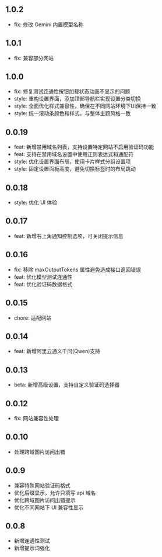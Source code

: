 ## 1.0.2

- fix: 修改 Gemini 内置模型名称

## 1.0.1

- fix: 兼容部分网站

## 1.0.0

- fix: 修复测试连通性按钮加载状态动画不显示的问题
- style: 重构设置界面，添加顶部导航栏实现设置分类切换
- style: 全面优化样式兼容性，确保在不同网站环境下UI保持一致
- style: 统一滚动条颜色和样式，与整体主题风格一致

## 0.0.19

- feat: 新增禁用域名列表，支持设置特定网站不启用验证码功能
- feat: 支持在禁用域名设置中使用正则表达式和通配符
- style: 优化设置界面布局，使用卡片样式分组设置项
- style: 固定设置面板高度，避免切换标签时的布局跳动

## 0.0.18

- style: 优化 UI 体验

## 0.0.17

- feat: 新增右上角通知控制选项，可关闭提示信息

## 0.0.16

- fix: 移除 maxOutputTokens 属性避免造成接口返回错误
- feat: 优化模型测试连通性
- feat: 优化验证码数据格式

## 0.0.15

- chore: 适配网站

## 0.0.14

- feat: 新增阿里云通义千问(Qwen)支持

## 0.0.13

- beta: 新增高级设置，支持自定义验证码选择器

## 0.0.12

- fix: 网站兼容性处理

## 0.0.10

- 处理跨域图片访问出错

## 0.0.9

- 兼容特殊网站验证码格式
- 优化后缀显示，允许只填写 api 域名
- 优化跨域图片访问出错提示
- 优化不同网站下 UI 兼容性显示

## 0.0.8

- 新增连通性测试
- 新增提示词强化
